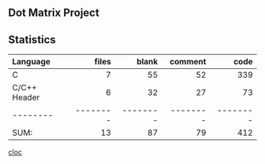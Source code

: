 ## Dot Matrix Project

## Statistics
Language|files|blank|comment|code
:-------|-------:|-------:|-------:|-------:
C|7|55|52|339
C/C++ Header|6|32|27|73
--------|--------|--------|--------|--------
SUM:|13|87|79|412

[cloc](https://github.com/AlDanial/cloc)
